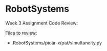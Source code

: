 # RobotSystems

Week 3 Assignment Code Review:

Files to review:
- RobotSystems/picar-x/pat/simultaneity.py
